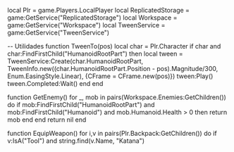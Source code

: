 local Plr = game.Players.LocalPlayer
local ReplicatedStorage = game:GetService("ReplicatedStorage")
local Workspace = game:GetService("Workspace")
local TweenService = game:GetService("TweenService")

-- Utilidades
function TweenTo(pos)
    local char = Plr.Character
    if char and char:FindFirstChild("HumanoidRootPart") then
        local tween = TweenService:Create(char.HumanoidRootPart, TweenInfo.new((char.HumanoidRootPart.Position - pos).Magnitude/300, Enum.EasingStyle.Linear), {CFrame = CFrame.new(pos)})
        tween:Play()
        tween.Completed:Wait()
    end
end

function GetEnemy()
    for _, mob in pairs(Workspace.Enemies:GetChildren()) do
        if mob:FindFirstChild("HumanoidRootPart") and mob:FindFirstChild("Humanoid") and mob.Humanoid.Health > 0 then
            return mob
        end
    end
    return nil
end

function EquipWeapon()
    for i,v in pairs(Plr.Backpack:GetChildren()) do
        if v:IsA("Tool") and string.find(v.Name, "Katana")
